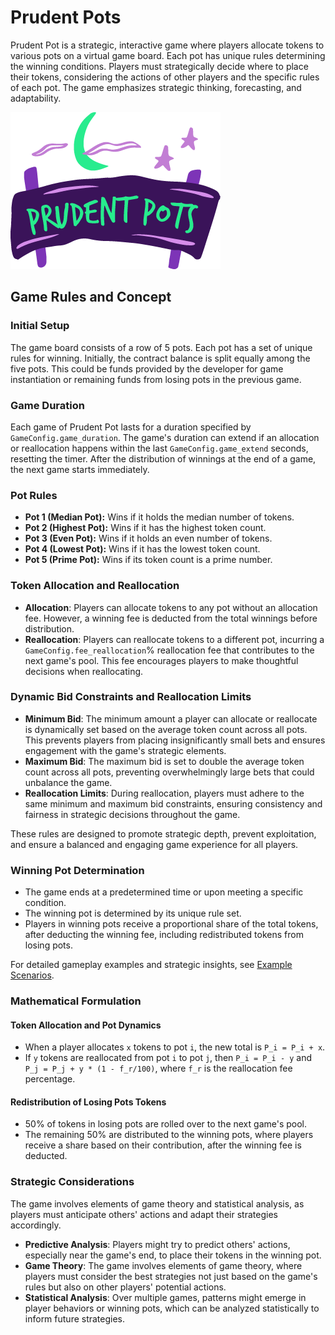 # Prudent Pots

Prudent Pot is a strategic, interactive game where players allocate tokens to various pots on a virtual game board. Each
pot has unique rules determining the winning conditions. Players must strategically decide where to place their tokens,
considering the actions of other players and the specific rules of each pot. The game emphasizes strategic thinking,
forecasting, and adaptability.

<img src="./frontend/src/assets/logo.png">

## Game Rules and Concept

### Initial Setup

The game board consists of a row of 5 pots. Each pot has a set of unique rules for winning. Initially, the contract
balance is split equally among the five pots. This could be funds provided by the developer for game instantiation or
remaining funds from losing pots in the previous game.

### Game Duration

Each game of Prudent Pot lasts for a duration specified by `GameConfig.game_duration`. The game's duration can extend if
an allocation or reallocation happens within the last `GameConfig.game_extend` seconds, resetting the timer. After the
distribution of winnings at the end of a game, the next game starts immediately.

### Pot Rules

- **Pot 1 (Median Pot):** Wins if it holds the median number of tokens.
- **Pot 2 (Highest Pot):** Wins if it has the highest token count.
- **Pot 3 (Even Pot):** Wins if it holds an even number of tokens.
- **Pot 4 (Lowest Pot):** Wins if it has the lowest token count.
- **Pot 5 (Prime Pot):** Wins if its token count is a prime number.

### Token Allocation and Reallocation

- **Allocation**: Players can allocate tokens to any pot without an allocation fee. However, a winning fee is deducted
  from the total winnings before distribution.
- **Reallocation**: Players can reallocate tokens to a different pot, incurring a `GameConfig.fee_reallocation`%
  reallocation fee that contributes
  to the next game's pool. This fee encourages players to make thoughtful decisions when reallocating.

### Dynamic Bid Constraints and Reallocation Limits

- **Minimum Bid**: The minimum amount a player can allocate or reallocate is dynamically set based on the average token
  count across all pots. This prevents players from placing insignificantly small bets and ensures engagement with the
  game's strategic elements.
- **Maximum Bid**: The maximum bid is set to double the average token count across all pots, preventing overwhelmingly
  large bets that could unbalance the game.
- **Reallocation Limits**: During reallocation, players must adhere to the same minimum and maximum bid constraints,
  ensuring consistency and fairness in strategic decisions throughout the game.

These rules are designed to promote strategic depth, prevent exploitation, and ensure a balanced and engaging game
experience for all players.

### Winning Pot Determination

- The game ends at a predetermined time or upon meeting a specific condition.
- The winning pot is determined by its unique rule set.
- Players in winning pots receive a proportional share of the total tokens, after deducting the winning fee, including
  redistributed tokens from losing pots.

For detailed gameplay examples and strategic insights, see [Example Scenarios](./ExampleScenarios.md).

### Mathematical Formulation

#### Token Allocation and Pot Dynamics

- When a player allocates `x` tokens to pot `i`, the new total is `P_i = P_i + x`.
- If `y` tokens are reallocated from pot `i` to pot `j`, then `P_i = P_i - y` and `P_j = P_j + y * (1 - f_r/100)`,
  where `f_r` is the reallocation fee percentage.

#### Redistribution of Losing Pots Tokens

- 50% of tokens in losing pots are rolled over to the next game's pool.
- The remaining 50% are distributed to the winning pots, where players receive a share based on their contribution,
  after the winning fee is deducted.

### Strategic Considerations

The game involves elements of game theory and statistical analysis, as players must anticipate others' actions and adapt
their strategies accordingly.

- **Predictive Analysis**: Players might try to predict others' actions, especially near the game's end, to place their
  tokens in the winning pot.
- **Game Theory**: The game involves elements of game theory, where players must consider the best strategies not just
  based on the game's rules but also on other players' potential actions.
- **Statistical Analysis**: Over multiple games, patterns might emerge in player behaviors or winning pots, which can be
  analyzed statistically to inform future strategies.